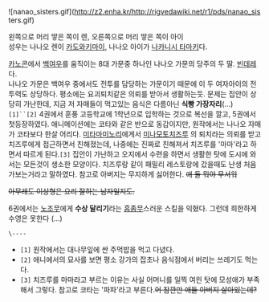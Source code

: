 ![nanao_sisters.gif](http://z2.enha.kr/http://rigvedawiki.net/r1/pds/nanao_sis
ters.gif)

  
왼쪽으로 머리 땋은 쪽이 렌, 오른쪽으로 머리 땋은 쪽이 아이  
성우는 나나오 렌이 [카도와키마이](%EC%B9%B4%EB%8F%84%EC%99%80%ED%82%A4%20%EB%A7%88%EC%9D%B4.md), 나나오 아이가
[나카니시 타마키](%EB%82%98%EC%B9%B4%EB%8B%88%EC%8B%9C%20%ED%83%80%EB%A7%88%ED%82%A4.md)다.

[카노콘](%EC%B9%B4%EB%85%B8%EC%BD%98.md)에서
[백여우](%EB%B0%B1%EC%97%AC%EC%9A%B0.md)를 움직이는 8대 가문중 하나인 나나오 가문의 당주의 두 딸.
[빈데레](%EB%B9%88%EB%8D%B0%EB%A0%88.md)다.  
나나오 가문은 백여우 중에서도 전투를 담당하는 가문이기 때문에 이 두 여자아이의 전투력도 상당하다. 평소에는 요괴퇴치같은 의뢰를 받아서
생활하는듯. 문제는 집안이 상당히 가난한데, 지금 저 자매들이 먹고있는 음식은 다름아닌 **식빵 가장자리**(...)`[1]``[2]`
4권에서 훈풍 고등학교에 1학년으로 입학하는 것으로 복선을 깔고, 5권에서 첫등장하였다. 애니메이션에는 코타와 같은 반으로 동갑이지만,
원작에서는 나나오 자매가 코타보다 한살 어리다. [미타마미노리](%EB%AF%B8%ED%83%80%EB%A7%88%20%EB%AF%B8%EB%85%B8%EB%A6%AC.md)에게서 [미나모토치즈루](%EB%AF%B8%EB%82%98%EB%AA%A8%ED%86%A0%20%EC%B9%98%EC%A6%88%EB%A3%A8.md)
의 퇴치라는 의뢰를 받고 치즈루에게 접근하면서 친해졌는데, 나중에는 진짜로 친해져서 치즈루를 '마마'라고 하면서 따르게 된다.`[3]`
집안이 가난하고 오지에서 수련을 하면서 생활한 탓에 도시에 와서는 모든것이 생소한 모양이다. 치즈루랑 같이 패밀리 레스토랑에 갔을때도 난생
처음 가보는거라고 말하였다. 참고로 아버지는 무지하게 싫어한다. <del>애 들 뭐야 무서워</del>

<del>아무래도 이상형은 요리 잘하는 남자일지도.</del>

6권에서는 [노조무](%EC%97%90%EC%A1%B0%EB%AA%A8%EB%A6%AC%20%EB%85%B8%EC%A1%B0%EB%AC%B4.md)에게 **수상 달리기**라는 [흠좀무](%ED%9D%A0%EC%A2%80%EB%AC%B4.md)스러운 스킬을 익혔다.
그런데 희한하게 수영은 못한다 (...)

`\----`

  * `[1]` 원작에서는 대나무잎에 싼 주먹밥을 먹고 다녔다.
  * `[2]` 애니에서의 묘사를 보면 평소 강가의 잡초나 음식점에서 버리는 쓰레기도 먹는다.
  * `[3]` 치즈루를 마마라고 부르는 이유는 사실 어머니를 일찍 여읜 탓에 모성애가 부족해서 그렇다. 참고로 코타는 '파파'라고 부른다.<del>어 잠깐만 애들 아버지 살아있는데?</del>

